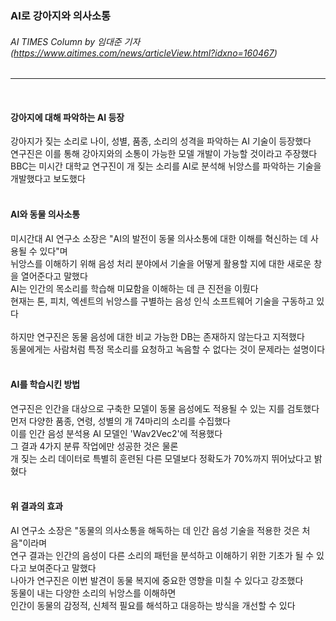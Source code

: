 ### AI로 강아지와 의사소통
###### AI TIMES Column by 임대준 기자 (https://www.aitimes.com/news/articleView.html?idxno=160467)
---   
<br>

#### 강아지에 대해 파악하는 AI 등장
강아지가 짖는 소리로 나이, 성별, 품종, 소리의 성격을 파악하는 AI 기술이 등장했다   
연구진은 이를 통해 강아지와의 소통이 가능한 모델 개발이 가능할 것이라고 주장했다   
BBC는 미시간 대학교 연구진이 개 짖는 소리를 AI로 분석해 뉘앙스를 파악하는 기술을 개발했다고 보도했다   
<br>

#### AI와 동물 의사소통
미시간대 AI 연구소 소장은 "AI의 발전이 동물 의사소통에 대한 이해를 혁신하는 데 사용될 수 있다"며   
뉘앙스를 이해하기 위해 음성 처리 분야에서 기술을 어떻게 활용할 지에 대한 새로운 창을 열어준다고 말했다   
AI는 인간의 목소리를 학습해 미묘함을 이해하는 데 큰 진전을 이뤘다   
현재는 톤, 피치, 엑센트의 뉘앙스를 구별하는 음성 인식 소프트웨어 기술을 구동하고 있다   
<br>
하지만 연구진은 동물 음성에 대한 비교 가능한 DB는 존재하지 않는다고 지적했다   
동물에게는 사람처럼 특정 목소리를 요청하고 녹음할 수 없다는 것이 문제라는 설명이다   
<br>

#### AI를 학습시킨 방법
연구진은 인간을 대상으로 구축한 모델이 동물 음성에도 적용될 수 있는 지를 검토했다   
먼저 다양한 품종, 연령, 성별의 개 74마리의 소리를 수집했다   
이를 인간 음성 분석용 AI 모델인 'Wav2Vec2'에 적용했다   
그 결과 4가지 분류 작업에만 성공한 것은 물론   
개 짖는 소리 데이터로 특별히 훈련된 다른 모델보다 정확도가 70%까지 뛰어났다고 밝혔다   
<br>

#### 위 결과의 효과
AI 연구소 소장은 "동물의 의사소통을 해독하는 데 인간 음성 기술을 적용한 것은 처음"이라며   
연구 결과는 인간의 음성이 다른 소리의 패턴을 분석하고 이해하기 위한 기초가 될 수 있다고 보여준다고 말했다   
나아가 연구진은 이번 발견이 동물 복지에 중요한 영향을 미칠 수 있다고 강조했다   
동물이 내는 다양한 소리의 뉘앙스를 이해하면   
인간이 동물의 감정적, 신체적 필요를 해석하고 대응하는 방식을 개선할 수 있다   
<br>
